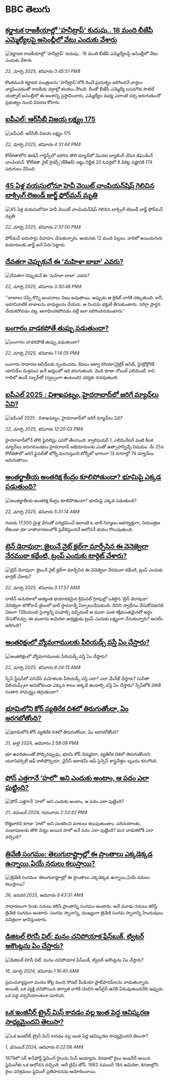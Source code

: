 # BBC తెలుగు## [కర్ణాటక రాజకీయాల్లో 'హనీట్రాప్' కుదుపు.. 18 మంది బీజేపీ ఎమ్మెల్యేలపై అసెంబ్లీలో వేటు ఎందుకు వేశారు](https://www.bbc.com/telugu/articles/cvgw0ldr2edo?at_campaign=githubrss)![కర్ణాటక రాజకీయాల్లో 'హనీట్రాప్' కుదుపు.. 18 మంది బీజేపీ ఎమ్మెల్యేలపై అసెంబ్లీలో వేటు ఎందుకు వేశారు](https://ichef.bbci.co.uk/ace/standard/240/cpsprodpb/e7f8/live/4119cd10-070b-11f0-88b7-5556e7b55c5e.jpg)_22, మార్చి 2025, శనివారం 3:45:51 PMకి_కొంతమంది కర్ణాటక మంత్రులను 'హనీట్రాప్'లోకి దించే ప్రయత్నం జరిగిందనే వార్తలు వ్యాపించడంతో రాజకీయ వర్గాల్లో కలకలం రేగింది. దీంతో బీజేపీ ఎమ్మెల్యే బసనగౌడ పాటిల్ యత్నాల్ అసెంబ్లీలో ఈ అంశాన్ని ప్రస్తావించారు, ఎమ్మెల్యేల మధ్య ఎలాంటి చర్చ జరుగుతుందో ప్రభుత్వం నుంచి వివరణ కోరారు.## [ఐపీఎల్: ఆర్‌సీబీ విజయ లక్ష్యం 175](https://www.bbc.com/telugu/articles/c4gpx1wd228o?at_campaign=githubrss)![ఐపీఎల్: ఆర్‌సీబీ విజయ లక్ష్యం 175](https://ichef.bbci.co.uk/ace/standard/240/cpsprodpb/2168/live/19a29b70-073a-11f0-9fc3-c398e5a23c6e.jpg)_22, మార్చి 2025, శనివారం 4:31:44 PMకి_కోల్‌కతాలోని ఈడెన్ గార్డెన్స్‌లో జరిగిన తొలి మ్యాచ్‌లో మొదట బ్యాటింగ్ చేసిన డిఫెండింగ్ చాంపియన్ 'కోల్‌కతా నైట్ రైడర్స్'(కేకేఆర్) జట్టు నిర్ణీత 20 ఓవర్లలో 8 వికెట్ల నష్టానికి 174 పరుగులు చేసింది.## [45 ఏళ్ల వయసులోనూ హెవీ వెయిట్ చాంపియన్‌షిప్ గెలిచిన బాక్సింగ్ లెజండ్ జార్జ్ ఫోర్‌మన్ మృతి](https://www.bbc.com/telugu/articles/c0q1vv3xqzeo?at_campaign=githubrss)![45 ఏళ్ల వయసులోనూ హెవీ వెయిట్ చాంపియన్‌షిప్ గెలిచిన బాక్సింగ్ లెజండ్ జార్జ్ ఫోర్‌మన్ మృతి](https://ichef.bbci.co.uk/ace/standard/240/cpsprodpb/301b/live/f2c035c0-0726-11f0-89cc-0d80fc5d07b9.jpg)_22, మార్చి 2025, శనివారం 2:37:50 PMకి_ఫోర్‌మన్ ఐదుసార్లు వివాహం చేసుకున్నారు. ఆయనకు 12 మంది పిల్లలు. వారిలో అయిదుగురు కుమారులకు జార్జ్ అనే పేరు పెట్టారు.## [దేవతగా చెప్పుకునే ఈ 'మహిళా బాబా' ఎవరు?](https://www.bbc.com/telugu/articles/cjryvx2x3r0o?at_campaign=githubrss)![దేవతగా చెప్పుకునే ఈ 'మహిళా బాబా' ఎవరు?](https://ichef.bbci.co.uk/ace/standard/240/cpsprodpb/449a/live/3c1bef90-072a-11f0-88b7-5556e7b55c5e.jpg)_22, మార్చి 2025, శనివారం 3:30:48 PMకి_''బాబాలు చెప్పే కొన్ని అంచనాలు నిజం అవుతాయి. అప్పుడు ఆ క్రెడిట్ వారికి దక్కుతుంది. కానీ, జరగనివాటికి బాబాలను బాధ్యులను చేయరు. ఆ నిందను భక్తులే తీసుకుంటారు. సరిగ్గా ప్రార్థన చేయకపోవడం వల్ల, ఆరాధించకపోవడం వల్లే ఇలా జరిగిందనుకుంటారు''## [బంగారం వాడకపోతే తుప్పు పడుతుందా?](https://www.bbc.com/telugu/articles/crmj1y0zprjo?at_campaign=githubrss)![బంగారం వాడకపోతే తుప్పు పడుతుందా?](https://ichef.bbci.co.uk/ace/standard/240/cpsprodpb/6890/live/0a7892a0-071f-11f0-8c87-edb635ee3d20.jpg)_22, మార్చి 2025, శనివారం 1:14:05 PMకి_బంగారం సాధారణ ఆసిడ్‌లకు స్పందించదు. కేవలం ఆక్వా రెగియా(నైట్రిక్ ఆసిడ్, హైడ్రోక్లోరిక్ యాసిడ్‌ల మిశ్రమం) అనే ఆమ్లంలో ఇది కరుగుతుంది. 
వెండి కూడా నోబుల్ ఎలిమెంటే. కాని గాలిలో ఉండే సల్ఫర్‌‌తో (స్వల్పంగా ఉంటుంది) చర్యకు గురవుతుంది.## [ఐపీఎల్ 2025 : విశాఖపట్నం, హైదరాబాద్‌‌లో జరిగే మ్యాచ్‌లు ఏవి?](https://www.bbc.com/telugu/articles/c70wgk94wp0o?at_campaign=githubrss)![ఐపీఎల్ 2025 : విశాఖపట్నం, హైదరాబాద్‌‌లో జరిగే మ్యాచ్‌లు ఏవి?](https://ichef.bbci.co.uk/ace/standard/240/cpsprodpb/01e6/live/7e7faf60-06e5-11f0-88b7-5556e7b55c5e.jpg)_22, మార్చి 2025, శనివారం 12:20:03 PMకి_హైదరాబాద్‌లోనే తొలి ఫైనలిస్టు ఎవరో తేలనుంది. క్వాలిఫయర్ 1, ఎలిమినేటర్ వంటి కీలక మ్యాచ్‌లు జరుగనుండటం హైదరాబాద్ అభిమానులకు ఎంతో ఉత్సాహాన్నిచ్చే విషయం. మే 25న కోల్‌కతాలో జరిగే ఫైనల్‌తో టోర్నీ ముగుస్తుంది.టోర్నీలో భాగంగా 13 నగరాల్లో 74 మ్యాచ్‌లు జరుగుతాయి.## [అంతర్జాతీయ అంతరిక్ష కేంద్రం కూలిపోతుందా? భూమిపై ఎక్కడ పడుతుంది?  ](https://www.bbc.com/telugu/articles/cevxmn2x4geo?at_campaign=githubrss)![అంతర్జాతీయ అంతరిక్ష కేంద్రం కూలిపోతుందా? భూమిపై ఎక్కడ పడుతుంది?  ](https://ichef.bbci.co.uk/ace/standard/240/cpsprodpb/7184/live/1dbcc3c0-06db-11f0-a858-4db09e61f426.jpg)_22, మార్చి 2025, శనివారం 5:31:14 AMకి_గంటకు 17,500 మైళ్ల వేగంతో పరిభ్రమించే ఇలాంటి ఓ భారీ నిర్మాణం అకస్మాత్తుగా, నియంత్రణ లేకుండా భూ వాతావారణంలోకి ప్రవేశిస్తుందనే ఆలోచనే భయం గొలుపుతుంది.## [ట్రెన్ డెరావురా: జైలునే నైట్ క్లబ్‌గా మార్చేసిన ఈ వెనెజ్వెలా నేరముఠా కథేంటి, ట్రంప్‌ ఎందుకు టార్గెట్ చేశారు?](https://www.bbc.com/telugu/articles/c62zj6g5pnzo?at_campaign=githubrss)![ట్రెన్ డెరావురా: జైలునే నైట్ క్లబ్‌గా మార్చేసిన ఈ వెనెజ్వెలా నేరముఠా కథేంటి, ట్రంప్‌ ఎందుకు టార్గెట్ చేశారు?](https://ichef.bbci.co.uk/ace/standard/240/cpsprodpb/4ff3/live/521bcf50-02f6-11f0-a8b1-950887ddc6e5.jpg)_22, మార్చి 2025, శనివారం 3:17:57 AMకి_లాటిన్ అమెరికాలో అత్యంత భయానకమైన క్రిమినల్ గ్రూపుల్లో ఒకటైన ‘ట్రెన్ డెరావువా’ వెనిజ్వెలా టొకోరాన్ జైలులో భారీ స్థావరాన్నే ఏర్పాటుచేసుకుంది. దీనిని స్వాధీనం చేసుకోవడానికి ఏకంగా 11వేలమంది సైన్యాన్ని పంపాల్సి వచ్చిదంటే ఆ ముఠా ఎంత శక్తిమంతమైనదో అర్ధం చేసుకోవచ్చు. ఈ ముఠాను అమెరికా అధ్యక్షుడు ట్రంప్ ఎందుకు లక్ష్యంగా చేసుకున్నారు? అసలేం జరిగింది?## [అంతరిక్షంలో వ్యోమగాములకు పీరియడ్స్ వస్తే ఏం చేస్తారు?](https://www.bbc.com/telugu/articles/cx2gveedkndo?at_campaign=githubrss)![అంతరిక్షంలో వ్యోమగాములకు పీరియడ్స్ వస్తే ఏం చేస్తారు?](https://ichef.bbci.co.uk/ace/standard/240/cpsprodpb/5ade/live/cf866150-06f5-11f0-88b7-5556e7b55c5e.jpg)_22, మార్చి 2025, శనివారం 8:24:13 AMకి_స్పేస్ స్టేషన్‌లో పనిచేసే మహిళలకు పీరియడ్స్ వస్తే ఎలా? ఎలా మేనేజ్ చేస్తారు?  సునీతా విలియమ్స్‌లా అనుకోకుండా ఎక్కువ కాలం అక్కడే ఉండాల్సి వస్తే ఏం చేస్తారు? స్సేస్‌లోకి వెళితే సంతాన సామర్థ్యం తగ్గుతుందా?## [భూమిలోని కోర్ వ్యతిరేక దిశలో తిరుగుతోందా, ఏం జరగబోతోంది?](https://www.bbc.com/telugu/articles/crgr7rnd7g4o?at_campaign=githubrss)![భూమిలోని కోర్ వ్యతిరేక దిశలో తిరుగుతోందా, ఏం జరగబోతోంది?](https://ichef.bbci.co.uk/ace/standard/240/cpsprodpb/cc28/live/4457bc00-3ec3-11ef-b2f4-77406157b906.jpg)_21, జులై 2024, ఆదివారం 2:58:08 PMకి_భూ ఉపరితలంతో పోల్చినప్పుడు, భూమి కోర్ నెమ్మదిగా, వ్యతిరేక దిశలో తిరుగుతోందని యూనివర్సిటీ ఆఫ్ కాలిఫోర్నియా, చైనీస్ అకాడమీ ఆఫ్ సైన్సెస్‌ శాస్త్రవేత్తల బృందం కనుగొంది.## [ఫోన్ ఎత్తగానే ‘హలో’ అని ఎందుకు అంటాం, ఆ పదం ఎలా పుట్టింది?](https://www.bbc.com/telugu/articles/cgj7x7gdjq4o?at_campaign=githubrss)![ఫోన్ ఎత్తగానే ‘హలో’ అని ఎందుకు అంటాం, ఆ పదం ఎలా పుట్టింది?](https://ichef.bbci.co.uk/ace/standard/240/cpsprodpb/0618/live/7a20ebb0-a807-11ef-b21e-5359bd56d02f.jpg)_21, నవంబర్ 2024, గురువారం 2:33:42 PMకి_కొత్తవారిని కూడా ‘హలో’ అని పలకరించి మాటలు కలుపుతుంటాం.  పరిచయాలకు, సంభాషణలకు తొలి మెట్టు అయిన హలో అనే పదం ఎలా పుట్టింది? మన వాడుకలోకి ఎలా వచ్చింది?## [త్రివేణి సంగమం: తెలుగురాష్ట్రాల్లో ఈ ప్రాంతాలు ఎక్కడెక్కడ ఉన్నాయి,ఏయే నదులు కలుస్తాయి? ](https://www.bbc.com/telugu/articles/cz7elrr17jeo?at_campaign=githubrss)![త్రివేణి సంగమం: తెలుగురాష్ట్రాల్లో ఈ ప్రాంతాలు ఎక్కడెక్కడ ఉన్నాయి,ఏయే నదులు కలుస్తాయి? ](https://ichef.bbci.co.uk/ace/standard/240/cpsprodpb/9dad/live/7f50e780-da42-11ef-a37f-eba91255dc3d.jpg)_26, జనవరి 2025, ఆదివారం 5:43:31 AMకి_సాధారణంగా రెండు నదులు కలిసే ప్రాంతాన్ని సంగమం అంటారు. అదే మూడు నదులు కలిస్తే త్రివేణి సంగమం అంటారు. సంగమ స్నానాన్ని, ముఖ్యంగా త్రివేణి సంగమ స్నానాన్ని హిందువులు పవిత్రంగా భావిస్తుంటారు.## [డిజిటల్ లెగసీ విల్: మనం చనిపోయాక ఫేస్‌బుక్, ట్విటర్‌ అకౌంట్లను ఏం చేస్తారు?](https://www.bbc.com/telugu/articles/cx0zl1qeyq2o?at_campaign=githubrss)![డిజిటల్ లెగసీ విల్: మనం చనిపోయాక ఫేస్‌బుక్, ట్విటర్‌ అకౌంట్లను ఏం చేస్తారు?](https://ichef.bbci.co.uk/ace/standard/240/cpsprodpb/bea2/live/2323ffd0-e2d4-11ee-9410-0f893255c2a0.jpg)_16, మార్చి 2024, శనివారం 1:16:40 AMకి_ప్రపంచవ్యాప్తంగా వందల కోట్ల మంది సోషల్ మీడియా ఫ్లాట్‌ఫారమ్‌లను వాడుతున్నారు. అయితే, ఒక వ్యక్తి చనిపోయిన తర్వాత వారికి చెందిన ఆన్‌లైన్ ఉనికి ఏమవుతుందనేది ఇప్పుడు ఒక పెద్ద చర్చనీయాంశంగా మారింది.## [ఒక ఇంజినీర్ ట్రైన్ మిస్ కావడం వల్ల ఇంత పెద్ద ఆవిష్కరణ సాధ్యమైందని తెలుసా?](https://www.bbc.com/telugu/articles/c774y4mdrgdo?at_campaign=githubrss)![ఒక ఇంజినీర్ ట్రైన్ మిస్ కావడం వల్ల ఇంత పెద్ద ఆవిష్కరణ సాధ్యమైందని తెలుసా?](https://ichef.bbci.co.uk/ace/standard/240/cpsprodpb/d07c/live/d2f92490-ab19-11ef-8264-5f9791599833.jpg)_1, డిసెంబర్ 2024, ఆదివారం 6:22:06 AMకి_1879లో సర్ శాన్‌ఫోర్డ్ ఫ్లెమింగ్ రైలును మిస్ అయ్యారు. కెనడాలో రైలు ఇంజనీర్ అయిన ఫ్లెమింగ్‌కు ఒక ఆలోచన వచ్చింది. అదే టైమ్ జోన్‌. 
1883 నవంబర్ 18న అమెరికా, కెనడాల్లోని రైలు పరిశ్రమలు ఫ్లెమింగ్ ప్రతిపాదనను ఆమోదించాయి.